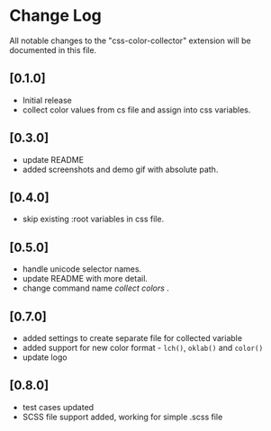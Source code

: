 # Change Log

All notable changes to the "css-color-collector" extension will be documented in this file.

## [0.1.0]

- Initial release
- collect color values from cs file and assign into css variables.

## [0.3.0]

- update README
- added screenshots and demo gif with absolute path.

## [0.4.0]

- skip existing :root variables in css file.

## [0.5.0]

- handle unicode selector names.
- update README with more detail.
- change command name  _collect colors_ .

## [0.7.0]

- added settings to create separate file for collected variable
- added support for new color format - `lch()`, `oklab()` and `color()`
- update logo

## [0.8.0]

- test cases updated
- SCSS file support added, working for simple .scss file